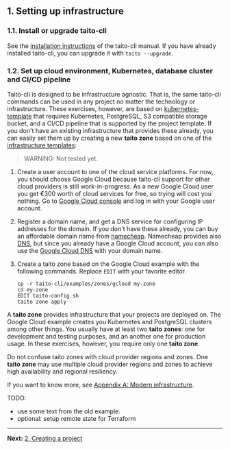 ## 1. Setting up infrastructure

### 1.1. Install or upgrade taito-cli

See the [installation instructions](https://github.com/TaitoUnited/taito-cli/blob/dev/docs/manual/02-installation.md) of the taito-cli manual. If you have already installed taito-cli, you can upgrade it with `taito --upgrade`.

### 1.2. Set up cloud environment, Kubernetes, database cluster and CI/CD pipeline

Taito-cli is designed to be infrastructure agnostic. That is, the same taito-cli commands can be used in any project no matter the technology or infrastructure. These exercises, however, are based on [kubernetes-template](https://github.com/TaitoUnited/server-template) that requires Kubernetes, PostgreSQL, S3 compatible storage bucket, and a CI/CD pipeline that is supported by the project template. If you don't have an existing infrastructure that provides these already, you can easily set them up by creating a new **taito zone** based on one of the [infrastructure templates](https://github.com/TaitoUnited/taito-cli/blob/dev/docs/templates.md#infrastructure-templates):

> WARNING: Not tested yet.

1. Create a user account to one of the cloud service platforms. For now, you should choose Google Cloud because taito-cli support for other cloud providers is still work-in-progress. As a new Google Cloud user you get €300 worth of cloud services for free, so trying will cost you nothing. Go to [Google Cloud console](https://console.cloud.google.com) and log in with your Google user account.

2. Register a domain name, and get a DNS service for configuring IP addresses for the domain. If you don't have these already, you can buy an affordable domain name from [namecheap](https://www.namecheap.com/). Namecheap provides also [DNS](https://www.namecheap.com/domains/freedns/), but since you already have a Google Cloud account, you can also use the [Google Cloud DNS](https://cloud.google.com/dns/docs/) with your domain name.

3. Create a taito zone based on the Google Cloud example with the following commands. Replace `EDIT` with your favorite editor.

    ```shell
    cp -r taito-cli/examples/zones/gcloud my-zone
    cd my-zone
    EDIT taito-config.sh
    taito zone apply
    ```

A **taito zone** provides infrastructure that your projects are deployed on. The Google Cloud example creates you Kubernetes and PostgreSQL clusters among other things. You usually have at least two **taito zones**: one for development and testing purposes, and an another one for production usage. In these exercises, however, you require only one **taito zone**.

Do not confuse taito zones with cloud provider regions and zones. One **taito zone** may use multiple cloud provider regions and zones to achieve high availability and regional resiliency.

If you want to know more, see [Appendix A: Modern infrastructure](https://github.com/TaitoUnited/taito-cli/blob/dev/docs/tutorial/a-modern-infrastructure.md).

TODO:
* use some text from the old example.
* optional: setup remote state for Terraform

---

**Next:** [2. Creating a project](02-creating-a-project.md)
